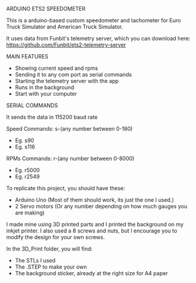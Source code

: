 ARDUINO ETS2 SPEEDOMETER

This is a arduino-based custom speedometer and tachometer for Euro Truck Simulator and American Truck Simulator.

It uses data from Funbit's telemetry server, which you can download here: https://github.com/Funbit/ets2-telemetry-server

MAIN FEATURES

- Showing current speed and rpms
- Sending it to any com port as serial commands
- Starting the telemetry server with the app
- Runs in the background
- Start with your computer

SERIAL COMMANDS

It sends the data in 115200 baud rate

Speed Commands: s-(any number between 0-180)

- Eg. s90
- Eg. s116

RPMs Commands: r-(any number between 0-8000)

- Eg. r5000
- Eg. r2549

To replicate this project, you should have these:
- Arduino Uno (Most of them should work, its just the one I used.)
- 2 Servo motors (Or any number depending on how much gauges you are making)

I made mine using 3D printed parts and I printed the background on my inkjet printer. I also used a 8 screws and nuts, but I encourage you to modify the design for your own screws. 

In the 3D_Print folder, you will find:
- The STLs I used
- The .STEP to make your own
- The background sticker, already at the right size for A4 paper
